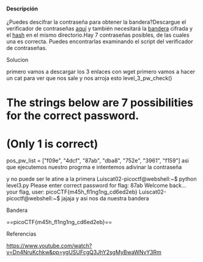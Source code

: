 
#### Descripción

¿Puedes descifrar la contraseña para obtener la bandera?Descargue el verificador de contraseñas [aquí](https://artifacts.picoctf.net/c/17/level3.py) y también necesitará la [bandera](https://artifacts.picoctf.net/c/17/level3.flag.txt.enc) cifrada y el [hash](https://artifacts.picoctf.net/c/17/level3.hash.bin) en el mismo directorio.Hay 7 contraseñas posibles, de las cuales una es correcta. Puedes encontrarlas examinando el script del verificador de contraseñas.


Solucion



primero vamos a descargar los 3 enlaces con wget
primero vamos a hacer un cat para  ver que nos sale y nos arroja esto 
level_3_pw_check()


# The strings below are 7 possibilities for the correct password. 
#   (Only 1 is correct)
pos_pw_list = ["f09e", "4dcf", "87ab", "dba8", "752e", "3961", "f159"]
asi que ejecutemos nuestro progrma e intentemos adivinar la contraseña

y no puede ser le atine a la primera 
Luiscat02-picoctf@webshell:~$ python level3.py 
Please enter correct password for flag: 87ab
Welcome back... your flag, user:
picoCTF{m45h_fl1ng1ng_cd6ed2eb}
Luiscat02-picoctf@webshell:~$ 
jajaja y asi nos da nuestra bandera


Bandera

==picoCTF{m45h_fl1ng1ng_cd6ed2eb}==

Referencias

https://www.youtube.com/watch?v=Dn4NruKchkw&pp=ygUSUFcgQ3JhY2sgMyBwaWNvY3Rm